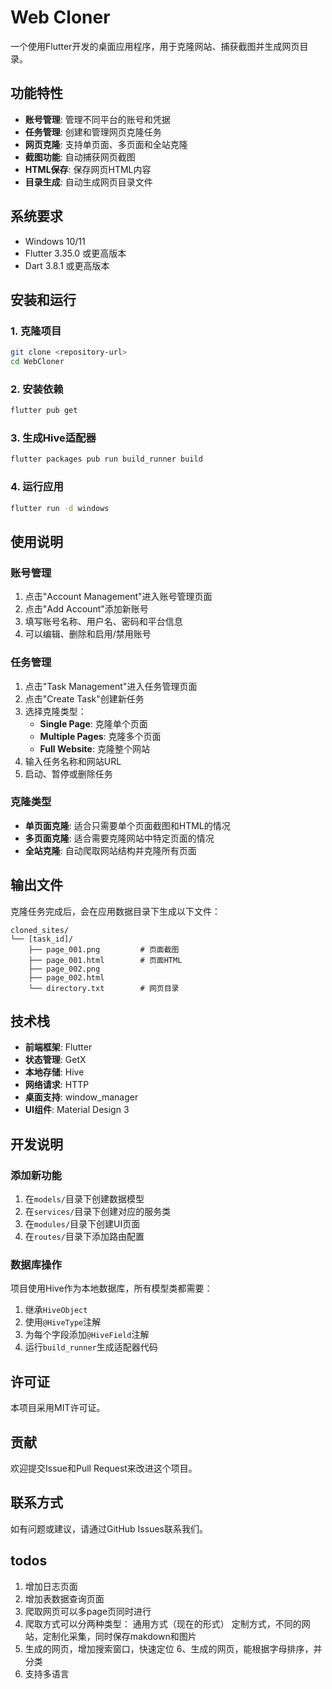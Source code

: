 # Web Cloner

一个使用Flutter开发的桌面应用程序，用于克隆网站、捕获截图并生成网页目录。

## 功能特性

- **账号管理**: 管理不同平台的账号和凭据
- **任务管理**: 创建和管理网页克隆任务
- **网页克隆**: 支持单页面、多页面和全站克隆
- **截图功能**: 自动捕获网页截图
- **HTML保存**: 保存网页HTML内容
- **目录生成**: 自动生成网页目录文件

## 系统要求

- Windows 10/11
- Flutter 3.35.0 或更高版本
- Dart 3.8.1 或更高版本

## 安装和运行

### 1. 克隆项目

```bash
git clone <repository-url>
cd WebCloner
```

### 2. 安装依赖

```bash
flutter pub get
```

### 3. 生成Hive适配器

```bash
flutter packages pub run build_runner build
```

### 4. 运行应用

```bash
flutter run -d windows
```


## 使用说明

### 账号管理

1. 点击"Account Management"进入账号管理页面
2. 点击"Add Account"添加新账号
3. 填写账号名称、用户名、密码和平台信息
4. 可以编辑、删除和启用/禁用账号

### 任务管理

1. 点击"Task Management"进入任务管理页面
2. 点击"Create Task"创建新任务
3. 选择克隆类型：
   - **Single Page**: 克隆单个页面
   - **Multiple Pages**: 克隆多个页面
   - **Full Website**: 克隆整个网站
4. 输入任务名称和网站URL
5. 启动、暂停或删除任务

### 克隆类型

- **单页面克隆**: 适合只需要单个页面截图和HTML的情况
- **多页面克隆**: 适合需要克隆网站中特定页面的情况
- **全站克隆**: 自动爬取网站结构并克隆所有页面

## 输出文件

克隆任务完成后，会在应用数据目录下生成以下文件：

```
cloned_sites/
└── [task_id]/
    ├── page_001.png         # 页面截图
    ├── page_001.html        # 页面HTML
    ├── page_002.png
    ├── page_002.html
    └── directory.txt        # 网页目录
```

## 技术栈

- **前端框架**: Flutter
- **状态管理**: GetX
- **本地存储**: Hive
- **网络请求**: HTTP
- **桌面支持**: window_manager
- **UI组件**: Material Design 3

## 开发说明

### 添加新功能

1. 在`models/`目录下创建数据模型
2. 在`services/`目录下创建对应的服务类
3. 在`modules/`目录下创建UI页面
4. 在`routes/`目录下添加路由配置

### 数据库操作

项目使用Hive作为本地数据库，所有模型类都需要：

1. 继承`HiveObject`
2. 使用`@HiveType`注解
3. 为每个字段添加`@HiveField`注解
4. 运行`build_runner`生成适配器代码

## 许可证

本项目采用MIT许可证。

## 贡献

欢迎提交Issue和Pull Request来改进这个项目。

## 联系方式

如有问题或建议，请通过GitHub Issues联系我们。


## todos
1. 增加日志页面
2. 增加表数据查询页面
3. 爬取网页可以多page页同时进行
4. 爬取方式可以分两种类型：
    通用方式（现在的形式）
    定制方式，不同的网站，定制化采集，同时保存makdown和图片
5. 生成的网页，增加搜索窗口，快速定位
6、生成的网页，能根据字母排序，并分类
7. 支持多语言
